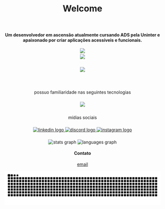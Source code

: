 <h1 align="center">Welcome</h1>

###

<br clear="both">

<h4 align="center">Um desenvolvedor em ascensão atualmente cursando ADS pela Uninter e apaixonado por criar aplicações acessíveis e funcionais.</h4>
<div align="center">
  <img height="1" src="https://user-images.githubusercontent.com/74038190/212284115-f47cd8ff-2ffb-4b04-b5bf-4d1c14c0247f.gif"  />
</div>


<div align="center">
  <img height="400" src="https://user-images.githubusercontent.com/74038190/225813708-98b745f2-7d22-48cf-9150-083f1b00d6c9.gif"  />
</div>

###

<div align="center">
  <img height="1" src="https://user-images.githubusercontent.com/74038190/212284115-f47cd8ff-2ffb-4b04-b5bf-4d1c14c0247f.gif"  />
</div>

###

<br clear="both">

<p align="center">possuo familiaridade nas seguintes tecnologias</p>

###

<div align="center">
  <img height="40" src="https://skillicons.dev/icons?i=mysql,angular,typescript,tailwindcss,nodejs,python,cs"  />
</div>

###

<p align="center">mídias sociais</p>

###

<div align="center">
  <a href="https://www.linkedin.com/in/marcodmc/" target="_blank">
    <img src="https://raw.githubusercontent.com/maurodesouza/profile-readme-generator/master/src/assets/icons/social/linkedin/default.svg" width="52" height="40" alt="linkedin logo"  />
  </a>
  <a href="https://discord.com/channels/@marcodamasceno" target="_blank">
    <img src="https://raw.githubusercontent.com/maurodesouza/profile-readme-generator/master/src/assets/icons/social/discord/default.svg" width="52" height="40" alt="discord logo"  />
  </a>
  <a href="https://www.instagram.com/damascenodev/" target="_blank">
    <img src="https://raw.githubusercontent.com/maurodesouza/profile-readme-generator/master/src/assets/icons/social/instagram/default.svg" width="52" height="40" alt="instagram logo"  />
  </a>
</div>

###

<div align="center">
  <img src="https://github-readme-stats.vercel.app/api?username=marcodmc&hide_title=false&hide_rank=false&show_icons=true&include_all_commits=true&count_private=true&disable_animations=false&theme=dracula&locale=en&hide_border=false&order=1" height="150" alt="stats graph"  />
  <img src="https://github-readme-stats.vercel.app/api/top-langs?username=marcodmc&locale=en&hide_title=false&layout=compact&card_width=320&langs_count=5&theme=dracula&hide_border=false&order=2" height="150" alt="languages graph"  />
</div>

<h4 align="center">Contato</h4>

<div align="center">
  <a align="center" target="_blank" href="mailto:marcodamasceno0101@outlook.com?subject=[GitHub]%20Source%20Han%20Sans">email</a>
</div>


![Snake animation](https://github.com/marcoDmc/marcoDmc/blob/output/github-contribution-grid-snake.svg)
